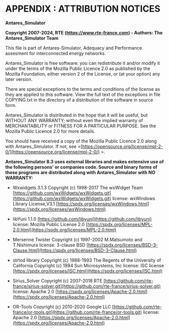 # APPENDIX : ATTRIBUTION NOTICES

**Antares\_Simulator**

**Copyright 2007-2024, RTE (https://www.rte-france.com) - Authors: The Antares\_Simulator Team**

This file is part of Antares-Simulator, Adequacy and Performance assesment for interconnected energy networks.

Antares\_Simulator is free software: you can redistribute it and/or modify it under the terms of the Mozilla Public Licence 2.0 as published by the Mozilla Foundation, either version 2 of the License, or (at your option) any later version.

There are special exceptions to the terms and conditions of the license as they are applied to this software. View the full text of the exceptions in file COPYING.txt in the directory of a distribution of the software in source form.

Antares\_Simulator is distributed in the hope that it will be useful, but WITHOUT ANY WARRANTY; without even the implied warranty of MERCHANTABILITY or FITNESS FOR A PARTICULAR PURPOSE. See the Mozilla Public Licence 2.0 for more details.

You should have received a copy of the Mozilla Public Licence 2.0 along with Antares\_Simulator. If not, see &lt;[https://opensource.org/license/mpl-2-0/](https://opensource.org/license/mpl-2-0/)  &gt;.

**Antares\_Simulator 8.3 uses external libraries and makes extensive use of the following persons' or companies code. Source and binary forms of these programs are distributed along with Antares\_Simulator with NO WARRANTY:**

- Wxwidgets 3.1.3 Copyright (c) 1998-2017 The wxWidget Team
  [https://github.com/wxWidgets/wxWidgets.git](https://github.com/wxWidgets/wxWidgets.git)
  license: wxWindows Library License,V3.1 [https://spdx.org/licenses/wxWindows.html](https://spdx.org/licenses/wxWindows.html)

- libYuni 1.1.0 [https://github.com/libyuni](https://github.com/libyuni)
  license: Mozilla Public License 2.0 [https://spdx.org/licenses/MPL-2.0.html](https://spdx.org/licenses/MPL-2.0.html)

- Mersenne Twister Copyright (c) 1997-2002 M.Matsumoto and T.Nishimura
  license: 3-clause BSD [https://spdx.org/licenses/BSD-3-Clause.html](https://spdx.org/licenses/BSD-3-Clause.html)

- strtod library Copyright (c) 1988-1993 The Regents of the University of California
  Copyright (c) 1994 Sun Microsystems, Inc
  license: ISC license [https://spdx.org/licenses/ISC.html](https://spdx.org/licenses/ISC.html)

- Sirius\_Solver Copyright (c) 2007-2018 RTE
  [https://github.com/rte-france/sirius-solver.git](https://github.com/rte-france/sirius-solver.git)
  license: Apache 2.0	[https://spdx.org/licenses/Apache-2.0.html](https://spdx.org/licenses/Apache-2.0.html)

- OR-Tools Copyright (c) 2010-2020 Google LLC
  [https://github.com/rte-france/or-tools.git](https://github.com/rte-france/or-tools.git)
  license: Apache 2.0	[https://spdx.org/licenses/Apache-2.0.html](https://spdx.org/licenses/Apache-2.0.html)
